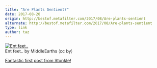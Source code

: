 ```yaml
---
title: "Are Plants Sentient?"
date: 2017-08-20
origin: http://bestof.metafilter.com/2017/08/Are-plants-sentient
alternate: http://bestof.metafilter.com/2017/08/Are-plants-sentient
type: link
author: taz
---
```


[![Ent feet..](http://farm5.staticflickr.com/4076/4781239832_1d13b72d12.jpg)](http://www.flickr.com/photos/36455420@N08/4781239832 "Ent feet.. by MiddleEarths, on Flickr")  
Ent feet.. by MiddleEarths (cc by)

[Fantastic first post from Stonkle!](http://www.metafilter.com/168904/Are-plants-sentient)

